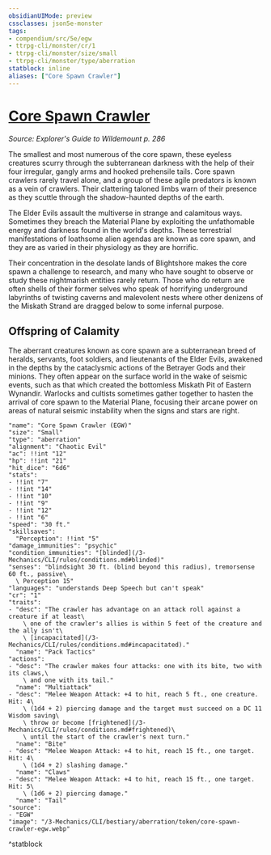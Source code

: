 ```yaml
---
obsidianUIMode: preview
cssclasses: json5e-monster
tags:
- compendium/src/5e/egw
- ttrpg-cli/monster/cr/1
- ttrpg-cli/monster/size/small
- ttrpg-cli/monster/type/aberration
statblock: inline
aliases: ["Core Spawn Crawler"]
---
```

# [Core Spawn Crawler](3-Mechanics\CLI\bestiary\aberration/core-spawn-crawler-egw.md)
*Source: Explorer's Guide to Wildemount p. 286*  

The smallest and most numerous of the core spawn, these eyeless creatures scurry through the subterranean darkness with the help of their four irregular, gangly arms and hooked prehensile tails. Core spawn crawlers rarely travel alone, and a group of these agile predators is known as a vein of crawlers. Their clattering taloned limbs warn of their presence as they scuttle through the shadow-haunted depths of the earth.

The Elder Evils assault the multiverse in strange and calamitous ways. Sometimes they breach the Material Plane by exploiting the unfathomable energy and darkness found in the world's depths. These terrestrial manifestations of loathsome alien agendas are known as core spawn, and they are as varied in their physiology as they are horrific.

Their concentration in the desolate lands of Blightshore makes the core spawn a challenge to research, and many who have sought to observe or study these nightmarish entities rarely return. Those who do return are often shells of their former selves who speak of horrifying underground labyrinths of twisting caverns and malevolent nests where other denizens of the Miskath Strand are dragged below to some infernal purpose.

## Offspring of Calamity

The aberrant creatures known as core spawn are a subterranean breed of heralds, servants, foot soldiers, and lieutenants of the Elder Evils, awakened in the depths by the cataclysmic actions of the Betrayer Gods and their minions. They often appear on the surface world in the wake of seismic events, such as that which created the bottomless Miskath Pit of Eastern Wynandir. Warlocks and cultists sometimes gather together to hasten the arrival of core spawn to the Material Plane, focusing their arcane power on areas of natural seismic instability when the signs and stars are right.

```statblock
"name": "Core Spawn Crawler (EGW)"
"size": "Small"
"type": "aberration"
"alignment": "Chaotic Evil"
"ac": !!int "12"
"hp": !!int "21"
"hit_dice": "6d6"
"stats":
- !!int "7"
- !!int "14"
- !!int "10"
- !!int "9"
- !!int "12"
- !!int "6"
"speed": "30 ft."
"skillsaves":
  "Perception": !!int "5"
"damage_immunities": "psychic"
"condition_immunities": "[blinded](/3-Mechanics/CLI/rules/conditions.md#blinded)"
"senses": "blindsight 30 ft. (blind beyond this radius), tremorsense 60 ft., passive\
  \ Perception 15"
"languages": "understands Deep Speech but can't speak"
"cr": "1"
"traits":
- "desc": "The crawler has advantage on an attack roll against a creature if at least\
    \ one of the crawler's allies is within 5 feet of the creature and the ally isn't\
    \ [incapacitated](/3-Mechanics/CLI/rules/conditions.md#incapacitated)."
  "name": "Pack Tactics"
"actions":
- "desc": "The crawler makes four attacks: one with its bite, two with its claws,\
    \ and one with its tail."
  "name": "Multiattack"
- "desc": "Melee Weapon Attack: +4 to hit, reach 5 ft., one creature. Hit: 4\
    \ (1d4 + 2) piercing damage and the target must succeed on a DC 11 Wisdom saving\
    \ throw or become [frightened](/3-Mechanics/CLI/rules/conditions.md#frightened)\
    \ until the start of the crawler's next turn."
  "name": "Bite"
- "desc": "Melee Weapon Attack: +4 to hit, reach 15 ft., one target. Hit: 4\
    \ (1d4 + 2) slashing damage."
  "name": "Claws"
- "desc": "Melee Weapon Attack: +4 to hit, reach 15 ft., one target. Hit: 5\
    \ (1d6 + 2) piercing damage."
  "name": "Tail"
"source":
- "EGW"
"image": "/3-Mechanics/CLI/bestiary/aberration/token/core-spawn-crawler-egw.webp"
```
^statblock